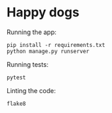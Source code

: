 # Happy dogs

Running the app:
```
pip install -r requirements.txt
python manage.py runserver
```
Running tests:
```
pytest
```
Linting the code:
```
flake8
```
